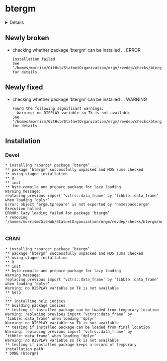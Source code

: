 # btergm

<details>

* Version: 1.9.13
* GitHub: https://github.com/leifeld/btergm
* Source code: https://github.com/cran/btergm
* Date/Publication: 2020-10-26 14:30:02 UTC
* Number of recursive dependencies: 71

Run `revdep_details(, "btergm")` for more info

</details>

## Newly broken

*   checking whether package ‘btergm’ can be installed ... ERROR
    ```
    Installation failed.
    See ‘/homes/morrism/GitHub/StatnetOrganization/ergm/revdep/checks/btergm/new/btergm.Rcheck/00install.out’ for details.
    ```

## Newly fixed

*   checking whether package ‘btergm’ can be installed ... WARNING
    ```
    Found the following significant warnings:
      Warning: no DISPLAY variable so Tk is not available
    See ‘/homes/morrism/GitHub/StatnetOrganization/ergm/revdep/checks/btergm/old/btergm.Rcheck/00install.out’ for details.
    ```

## Installation

### Devel

```
* installing *source* package ‘btergm’ ...
** package ‘btergm’ successfully unpacked and MD5 sums checked
** using staged installation
** R
** inst
** byte-compile and prepare package for lazy loading
Warning message:
replacing previous import ‘vctrs::data_frame’ by ‘tibble::data_frame’ when loading ‘dplyr’ 
Error: object ‘ergm.Cprepare’ is not exported by 'namespace:ergm'
Execution halted
ERROR: lazy loading failed for package ‘btergm’
* removing ‘/homes/morrism/GitHub/StatnetOrganization/ergm/revdep/checks/btergm/new/btergm.Rcheck/btergm’


```
### CRAN

```
* installing *source* package ‘btergm’ ...
** package ‘btergm’ successfully unpacked and MD5 sums checked
** using staged installation
** R
** inst
** byte-compile and prepare package for lazy loading
Warning message:
replacing previous import ‘vctrs::data_frame’ by ‘tibble::data_frame’ when loading ‘dplyr’ 
Warning: no DISPLAY variable so Tk is not available
** help
...
*** installing help indices
** building package indices
** testing if installed package can be loaded from temporary location
Warning: replacing previous import ‘vctrs::data_frame’ by ‘tibble::data_frame’ when loading ‘dplyr’
Warning: no DISPLAY variable so Tk is not available
** testing if installed package can be loaded from final location
Warning: replacing previous import ‘vctrs::data_frame’ by ‘tibble::data_frame’ when loading ‘dplyr’
Warning: no DISPLAY variable so Tk is not available
** testing if installed package keeps a record of temporary installation path
* DONE (btergm)


```
